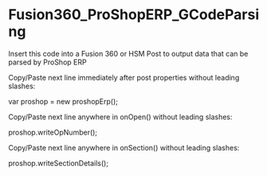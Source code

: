 # Fusion360_ProShopERP_GCodeParsing
Insert this code into a Fusion 360 or HSM Post to output data that can be parsed by ProShop ERP

Copy/Paste next line immediately after post properties without leading slashes:

var proshop = new proshopErp();
  
Copy/Paste next line anywhere in onOpen() without leading slashes:

proshop.writeOpNumber();
  
Copy/Paste next line anywhere in onSection() without leading slashes:

proshop.writeSectionDetails();